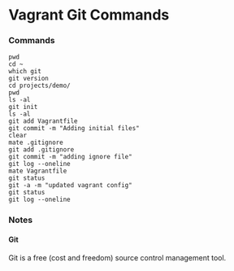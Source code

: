 # Vagrant Git Commands

### Commands

	pwd
	cd ~
	which git
	git version
	cd projects/demo/
	pwd
	ls -al
	git init
	ls -al
	git add Vagrantfile
	git commit -m "Adding initial files"
	clear
	mate .gitignore
	git add .gitignore
	git commit -m "adding ignore file"
	git log --oneline
	mate Vagrantfile
	git status
	git -a -m "updated vagrant config"
	git status
	git log --oneline

### Notes

#### Git

Git is a free (cost and freedom) source control management tool.


